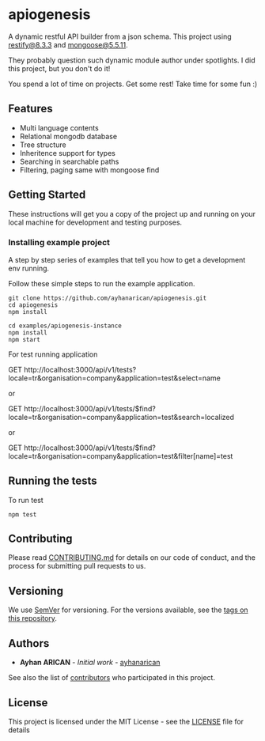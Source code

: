 # apiogenesis
A dynamic restful API builder from a json schema. This project using restify@8.3.3 and mongoose@5.5.11.

They probably question such dynamic module author under spotlights. I did this project, but you don't do it!

You spend a lot of time on projects. Get some rest! Take time for some fun :)

## Features
* Multi language contents
* Relational mongodb database
* Tree structure
* Inheritence support for types
* Searching in searchable paths
* Filtering, paging same with mongoose find

## Getting Started

These instructions will get you a copy of the project up and running on your local machine for development and testing purposes. 

### Installing example project

A step by step series of examples that tell you how to get a development env running.

Follow these simple steps to run the example application.

```
git clone https://github.com/ayhanarican/apiogenesis.git
cd apiogenesis
npm install

cd examples/apiogenesis-instance
npm install
npm start
```
For test running application

GET http://localhost:3000/api/v1/tests?locale=tr&organisation=company&application=test&select=name

or

GET http://localhost:3000/api/v1/tests/$find?locale=tr&organisation=company&application=test&search=localized

or 

GET http://localhost:3000/api/v1/tests/$find?locale=tr&organisation=company&application=test&filter[name]=test

## Running the tests

To run test

```
npm test
```
## Contributing

Please read [CONTRIBUTING.md](https://gist.github.com/ayhanarican/cb0a2dc11934bedcfe2813ad01e4392e) for details on our code of conduct, and the process for submitting pull requests to us.

## Versioning

We use [SemVer](http://semver.org/) for versioning. For the versions available, see the [tags on this repository](https://github.com/ayhanarican/apiogenesis/tags). 

## Authors

* **Ayhan ARICAN** - *Initial work* - [ayhanarican](https://github.com/ayhanarican)

See also the list of [contributors](https://github.com/ayhanarican/apiogenesis/contributors) who participated in this project.

## License

This project is licensed under the MIT License - see the [LICENSE](LICENSE) file for details

